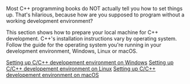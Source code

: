 
Most C++ programming books do NOT actually tell you how to set things up. That's hilarious, because how are you supposed to program without a working development environment?

This section shows how to prepare your local machine for C++ development.
C++'s installation instructions vary by operating system. Follow the guide for the operating system you're running in your development environment, Windows, Linux or macOS.

<a href="">Setting up C/C++ developement environment on Windows</a>
<a href="">Setting up C/C++ developement environment on Linux</a>
<a href="">Setting up C/C++ developement environment on macOS</a>

